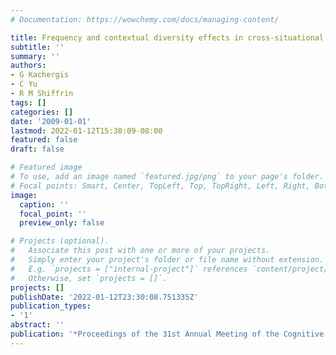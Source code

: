 ```yaml
---
# Documentation: https://wowchemy.com/docs/managing-content/

title: Frequency and contextual diversity effects in cross-situational word learning
subtitle: ''
summary: ''
authors:
- G Kachergis
- C Yu
- R M Shiffrin
tags: []
categories: []
date: '2009-01-01'
lastmod: 2022-01-12T15:30:09-08:00
featured: false
draft: false

# Featured image
# To use, add an image named `featured.jpg/png` to your page's folder.
# Focal points: Smart, Center, TopLeft, Top, TopRight, Left, Right, BottomLeft, Bottom, BottomRight.
image:
  caption: ''
  focal_point: ''
  preview_only: false

# Projects (optional).
#   Associate this post with one or more of your projects.
#   Simply enter your project's folder or file name without extension.
#   E.g. `projects = ["internal-project"]` references `content/project/deep-learning/index.md`.
#   Otherwise, set `projects = []`.
projects: []
publishDate: '2022-01-12T23:30:08.751335Z'
publication_types:
- '1'
abstract: ''
publication: '*Proceedings of the 31st Annual Meeting of the Cognitive Science Society*'
---
```

